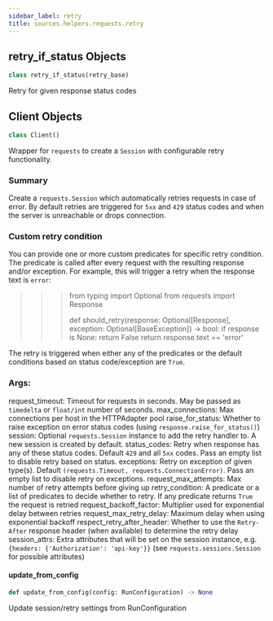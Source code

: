 ```yaml
---
sidebar_label: retry
title: sources.helpers.requests.retry
---
```


## retry\_if\_status Objects

```python
class retry_if_status(retry_base)
```

Retry for given response status codes

## Client Objects

```python
class Client()
```

Wrapper for `requests` to create a `Session` with configurable retry functionality.

### Summary
Create a  `requests.Session` which automatically retries requests in case of error.
By default retries are triggered for `5xx` and `429` status codes and when the server is unreachable or drops connection.

### Custom retry condition
You can provide one or more custom predicates for specific retry condition. The predicate is called after every request with the resulting response and/or exception.
For example, this will trigger a retry when the response text is `error`:

>>> from typing import Optional
>>> from requests import Response
>>>
>>> def should_retry(response: Optional[Response], exception: Optional[BaseException]) -> bool:
>>>     if response is None:
>>>         return False
>>>     return response.text == 'error'

The retry is triggered when either any of the predicates or the default conditions based on status code/exception are `True`.

### Args:
request_timeout: Timeout for requests in seconds. May be passed as `timedelta` or `float/int` number of seconds.
max_connections: Max connections per host in the HTTPAdapter pool
raise_for_status: Whether to raise exception on error status codes (using `response.raise_for_status()`)
session: Optional `requests.Session` instance to add the retry handler to. A new session is created by default.
status_codes: Retry when response has any of these status codes. Default `429` and all `5xx` codes. Pass an empty list to disable retry based on status.
exceptions: Retry on exception of given type(s). Default `(requests.Timeout, requests.ConnectionError)`. Pass an empty list to disable retry on exceptions.
request_max_attempts: Max number of retry attempts before giving up
retry_condition: A predicate or a list of predicates to decide whether to retry. If any predicate returns `True` the request is retried
request_backoff_factor: Multiplier used for exponential delay between retries
request_max_retry_delay: Maximum delay when using exponential backoff
respect_retry_after_header: Whether to use the `Retry-After` response header (when available) to determine the retry delay
session_attrs: Extra attributes that will be set on the session instance, e.g. `{headers: {'Authorization': 'api-key'}}` (see `requests.sessions.Session` for possible attributes)

#### update\_from\_config

```python
def update_from_config(config: RunConfiguration) -> None
```

Update session/retry settings from RunConfiguration


